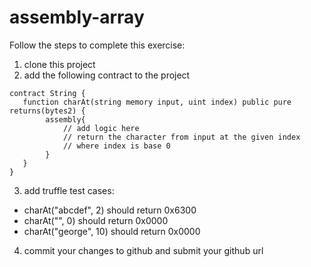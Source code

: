 # assembly-array

Follow the steps to complete this exercise:

1. clone this project
2. add the following contract to the project
```
contract String {
   function charAt(string memory input, uint index) public pure returns(bytes2) {
        assembly{
            // add logic here
            // return the character from input at the given index
            // where index is base 0
        }
   }
}
```

3. add truffle test cases:
- charAt("abcdef", 2) should return 0x6300
- charAt("", 0) should return 0x0000
- charAt("george", 10) should return 0x0000

4. commit your changes to github and submit your github url